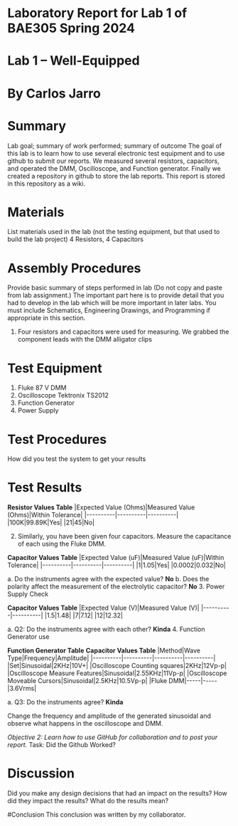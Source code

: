 # Laboratory Report for Lab 1 of BAE305 Spring 2024
# Lab 1 – Well-Equipped
# By Carlos Jarro
# Summary
Lab goal; summary of work performed; summary of outcome
The goal of this lab is to learn how to use several electronic test equipment and to use github to submit our reports. We measured several resistors, capacitors, and operated the DMM, Oscilloscope, and Function generator. Finally we created a repository in github to store the lab reports. This report is stored in this repository as a wiki.

# Materials
List materials used in the lab (not the testing equipment, but that used to build the lab project)
4 Resistors, 4 Capacitors

# Assembly Procedures
Provide basic summary of steps performed in lab (Do not copy and paste from lab assignment.) The important part here is to provide detail that you had to develop in the lab which will be more important in later labs.
You must include Schematics, Engineering Drawings, and Programming if appropriate in this section.
1. Four resistors and capacitors were used for measuring. We grabbed the component leads with the DMM alligator clips

# Test Equipment
1. Fluke 87 V DMM
2. Oscilloscope Tektronix TS2012
3. Function Generator
4. Power Supply

# Test Procedures
How did you test the system to get your results

# Test Results

**Resistor Values Table**
|Expected Value (Ohms)|Measured Value (Ohms)|Within Tolerance|
|----------|----------|----------|
|100K|99.89K|Yes|
|21|45|No|
   
2. Similarly, you have been given four capacitors.  Measure the capacitance of each using the Fluke DMM.

**Capacitor Values Table**
|Expected Value (uF)|Measured Value (uF)|Within Tolerance|
|----------|----------|----------|
|1|1.05|Yes|
|0.0002|0.032|No|

a. Do the instruments agree with the expected value? **No**
b. Does the polarity affect the measurement of the electrolytic capacitor? **No**
3. Power Supply Check

**Capacitor Values Table**
|Expected Value (V)|Measured Value (V)|
|----------|----------|
|1.5|1.48|
|7|7.12|
|12|12.32|

a. Q2: Do the instruments agree with each other? **Kinda**
4. Function Generator use

**Function Generator Table**
**Capacitor Values Table**
|Method|Wave Type|Frequency|Amplitude|
|----------|----------|----------|----------|
|Set|Sinusoidal|2KHz|10V+|
|Oscilloscope Counting squares|2KHz|12Vp-p| 
|Oscilloscope Measure Features|Sinusoidal|2.55KHz|11Vp-p|
|Oscilloscope Moveable Cursors|Sinusoidal|2.5KHz|10.5Vp-p|
|Fluke DMM|-----|-----|3.6Vrms|
 
a. Q3: Do the instruments agree? **Kinda**

Change the frequency and amplitude of the generated sinusoidal and observe what happens in the oscilloscope and DMM.

*Objective 2: Learn how to use GitHub for collaboration and to post your report.*
Task:
Did the Github Worked?

# Discussion
Did you make any design decisions that had an impact on the results? How did they impact the results? What do the results mean?

#Conclusion
This conclusion was written by my collaborator.